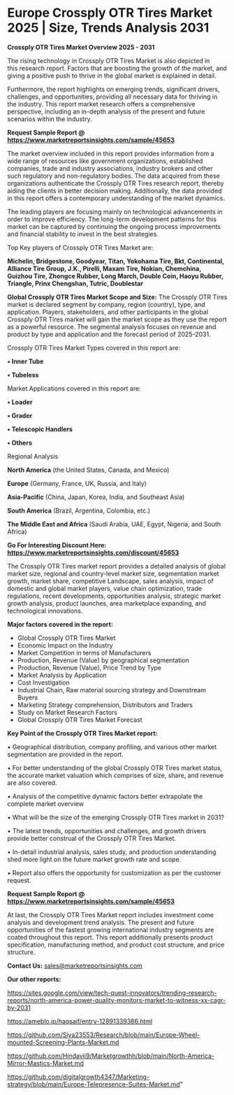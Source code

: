 # Europe Crossply OTR Tires Market 2025 | Size, Trends Analysis 2031

<Strong> Crossply OTR Tires Market Overview 2025 - 2031</strong>

The rising technology in Crossply OTR Tires Market is also depicted in this research report. Factors that are boosting the growth of the market, and giving a positive push to thrive in the global market is explained in detail.

Furthermore, the report highlights on emerging trends, significant drivers, challenges, and opportunities, providing all necessary data for thriving in the industry. This report market research offers a comprehensive perspective, including an in-depth analysis of the present and future scenarios within the industry.

<strong>Request Sample Report @ <a href=https://www.marketreportsinsights.com/sample/45653>https://www.marketreportsinsights.com/sample/45653</a></strong>

The market overview included in this report provides information from a wide range of resources like government organizations, established companies, trade and industry associations, industry brokers and other such regulatory and non-regulatory bodies. The data acquired from these organizations authenticate the Crossply OTR Tires research report, thereby aiding the clients in better decision making. Additionally, the data provided in this report offers a contemporary understanding of the market dynamics.

The leading players are focusing mainly on technological advancements in order to improve efficiency. The long-term development patterns for this market can be captured by continuing the ongoing process improvements and financial stability to invest in the best strategies.

Top Key players of Crossply OTR Tires Market are:

<strong>Michelin, Bridgestone, Goodyear, Titan, Yokohama Tire, Bkt, Continental, Alliance Tire Group, J.K., Pirelli, Maxam Tire, Nokian, Chemchina, Guizhou Tire, Zhongce Rubber, Long March, Double Coin, Haoyu Rubber, Triangle, Prinx Chengshan, Tutric, Doublestar</strong>

<strong><b>Global Crossply OTR Tires Market Scope and Size:</b></strong>
The Crossply OTR Tires market is declared segment by company, region (country), type, and application. Players, stakeholders, and other participants in the global Crossply OTR Tires market will gain the market scope as they use the report as a powerful resource. The segmental analysis focuses on revenue and product by type and application and the forecast period of 2025-2031.

Crossply OTR Tires Market Types covered in this report are:

<strong>•  Inner Tube

•  Tubeless</strong>

Market Applications covered in this report are:

<strong>•  Loader

•  Grader

•  Telescopic Handlers

•  Others</strong> 

Regional Analysis

<strong>North America</strong> (the United States, Canada, and Mexico)

<strong>Europe</strong> (Germany, France, UK, Russia, and Italy)

<strong>Asia-Pacific</strong> (China, Japan, Korea, India, and Southeast Asia)

<strong>South America</strong> (Brazil, Argentina, Colombia, etc.)

<strong>The Middle East and Africa</strong> (Saudi Arabia, UAE, Egypt, Nigeria, and South Africa)

<strong>Go For Interesting Discount Here: <a href=https://www.marketreportsinsights.com/discount/45653>https://www.marketreportsinsights.com/discount/45653</a></strong>

The Crossply OTR Tires market report provides a detailed analysis of global market size, regional and country-level market size, segmentation market growth, market share, competitive Landscape, sales analysis, impact of domestic and global market players, value chain optimization, trade regulations, recent developments, opportunities analysis, strategic market growth analysis, product launches, area marketplace expanding, and technological innovations.

<strong><b>Major factors covered in the report:</b></strong>
<ul>
  <li>Global Crossply OTR Tires Market </li>
  <li>Economic Impact on the Industry</li>
  <li>Market Competition in terms of Manufacturers</li>
  <li>Production, Revenue (Value) by geographical segmentation</li>
  <li>Production, Revenue (Value), Price Trend by Type</li>
  <li>Market Analysis by Application</li>
  <li>Cost Investigation</li>
  <li>Industrial Chain, Raw material sourcing strategy and Downstream Buyers</li>
  <li>Marketing Strategy comprehension, Distributors and Traders</li>
  <li>Study on Market Research Factors</li>
  <li>Global Crossply OTR Tires Market Forecast</li>
</ul>

<strong><b>Key Point of the Crossply OTR Tires Market report:</b></strong>

• Geographical distribution, company profiling, and various other market segmentation are provided in the report.

• For better understanding of the global Crossply OTR Tires market status, the accurate market valuation which comprises of size, share, and revenue are also covered.

• Analysis of the competitive dynamic factors better extrapolate the complete market overview

• What will be the size of the emerging Crossply OTR Tires market in 2031?

• The latest trends, opportunities and challenges, and growth drivers provide better construal of the Crossply OTR Tires Market.

• In-detail industrial analysis, sales study, and production understanding shed more light on the future market growth rate and scope.

• Report also offers the opportunity for customization as per the customer request.

<strong>Request Sample Report @ <a href=https://www.marketreportsinsights.com/sample/45653>https://www.marketreportsinsights.com/sample/45653</a></strong>

At last, the Crossply OTR Tires Market report includes investment come analysis and development trend analysis. The present and future opportunities of the fastest growing international industry segments are coated throughout this report. This report additionally presents product specification, manufacturing method, and product cost structure, and price structure.

<strong>Contact Us:</strong>
sales@marketreportsinsights.com

<strong>Our other reports:</strong>

<a href=https://sites.google.com/view/tech-quest-innovators/trending-research-reports/north-america-power-quality-monitors-market-to-witness-xx-cagr-by-2031>https://sites.google.com/view/tech-quest-innovators/trending-research-reports/north-america-power-quality-monitors-market-to-witness-xx-cagr-by-2031</a>

<a href=https://ameblo.jp/haqsaif/entry-12891339386.html>https://ameblo.jp/haqsaif/entry-12891339386.html</a>

<a href=https://github.com/Siya23553/Research/blob/main/Europe-Wheel-mounted-Screening-Plants-Market.md>https://github.com/Siya23553/Research/blob/main/Europe-Wheel-mounted-Screening-Plants-Market.md</a>

<a href=https://github.com/Hindavii9/Marketgrowthh/blob/main/North-America-Mirror-Mastics-Market.md>https://github.com/Hindavii9/Marketgrowthh/blob/main/North-America-Mirror-Mastics-Market.md</a>

<a href=https://github.com/digitalgrowth4347/Marketing-strategy/blob/main/Europe-Telepresence-Suites-Market.md>https://github.com/digitalgrowth4347/Marketing-strategy/blob/main/Europe-Telepresence-Suites-Market.md</a>"
